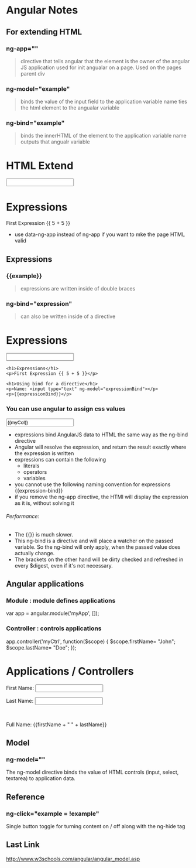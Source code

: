 Angular Notes
===========

For extending HTML
-----------

### ng-app="" 
> directive that tells angular that the element is the owner of the angular JS application
> used for init angualar on a page. Used on the pages parent div
 
### ng-model="example" 
> binds the value of the input field to the application variable name
> ties the html element to the angualar variable
 
### ng-bind="example" 
> binds the innerHTML of the element to the application variable name
> outputs that angualr variable
 
<div ng-app="">
    <h1> HTML Extend</h1>
    <p><input type="text" ng-model="name"></p>
    <p ng-bind="name"></p>
    <h1>Expressions</h1>
    <p>First Expression {{ 5 + 5 }}</p>
</div>
 
- use data-ng-app instead of ng-app if you want to mke the page HTML valid

Expressions
-----------

### {{example}}
> expressions are written inside of double braces
    
### ng-bind="expression"
> can also be written inside of a directive

<div ng-app="">
    <h1>Expressions</h1>
    <p><input type="text" ng-model="name"></p>
    <p ng-bind="name"></p>

    <h1>Expressions</h1>
    <p>First Expression {{ 5 + 5 }}</p>

    <h1>Using bind for a directive</h1>
    <p>Name: <input type="text" ng-model="expressionBind"></p>
    <p>{{expressionBind}}</p>
</div>

### You can use angular to assign css values
<div ng-app="" ng-init="myCol='lightblue'">
    <input style="background-color:{{myCol}}" ng-model="mycol" value="{{myCol}}">
</div>

- expressions bind AngularJS data to HTML the same way as the ng-bind directive
- Angular will resolve the expression, and return the result exactly where the expression is written
- expressions can contain the following
    + literals
    + operators
    + variables
- you cannot use the following naming convention for expressions
    {{expression-bind}}
- if you remove the ng-app directive, the HTMl will display the expression as it is, without solving it

###### Performance:

- The {{}} is much slower.
- This ng-bind is a directive and will place a watcher on the passed variable. So the ng-bind will only apply, when the passed value does actually change.
- The brackets on the other hand will be dirty checked and refreshed in every $digest, even if it's not necessary.

Angular applications
-----------

### Module : module defines applications
var app = angular.module('myApp', []);

### Controller : controls applications

app.controller('myCtrl', function($scope) {
$scope.firstName= "John";
$scope.lastName= "Doe";
});
 
<div ng-app="myApp" ng-controller="myCtrl">
     <h1>Applications / Controllers</h1>
     <p>First Name: <input type="text" ng-model="firstName"></p>
     <p>Last Name: <input type="text" ng-model="lastName"></p>
     <br>
     <p>Full Name: {{firstName + " " + lastName}}</p>
</div>
<script>
     var app = angular.module('myApp', []);
     app.controller('myCtrl', function($scope) {
     $scope.firstName = "John";
     $scope.lastName = "Smith";
     });
</script>


Model
---------------

### ng-model=""
The ng-model directive binds the value of HTML controls (input, select, textarea) to application data.

Reference
---------------

### ng-click="example = !example"
Single button toggle for turning content on / off along with the ng-hide tag



Last Link
---------------

http://www.w3schools.com/angular/angular_model.asp
